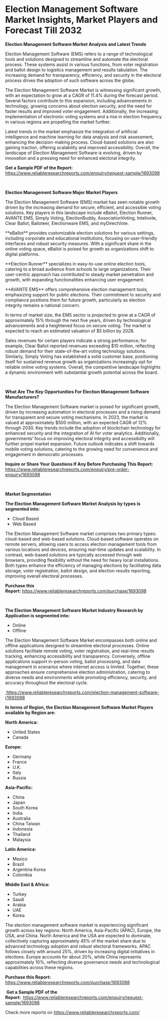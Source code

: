 <p><h1>Election Management Software Market Insights, Market Players and Forecast Till 2032</h1></p><p><strong>Election Management Software Market Analysis and Latest Trends</strong></p>
<p><p>Election Management Software (EMS) refers to a range of technological tools and solutions designed to streamline and automate the electoral process. These systems assist in various functions, from voter registration and ballot design to logistics management and results tabulation. The increasing demand for transparency, efficiency, and security in the electoral process drives the adoption of such software across the globe.</p><p>The Election Management Software Market is witnessing significant growth, with an expectation to grow at a CAGR of 11.4% during the forecast period. Several factors contribute to this expansion, including advancements in technology, growing concerns about election security, and the need for faster results and improved voter engagement. Additionally, the increasing implementation of electronic voting systems and a rise in election frequency in various regions are propelling the market further. </p><p>Latest trends in the market emphasize the integration of artificial intelligence and machine learning for data analysis and risk assessment, enhancing the decision-making process. Cloud-based solutions are also gaining traction, offering scalability and improved accessibility. Overall, the landscape of Election Management Software is evolving, driven by innovation and a pressing need for enhanced electoral integrity.</p></p>
<p><strong>Get a Sample PDF of the Report:&nbsp;</strong> <a href="https://www.reliableresearchreports.com/enquiry/request-sample/1693098?utm_campaign=2009&utm_medium=2&utm_source=Github&utm_content=ia&utm_term=08012025&utm_id=election-management-software">https://www.reliableresearchreports.com/enquiry/request-sample/1693098</a></p>
<p>&nbsp;</p>
<p><strong>Election Management Software Major Market Players</strong></p>
<p><p>The Election Management Software (EMS) market has seen notable growth driven by the increasing demand for secure, efficient, and accessible voting solutions. Key players in this landscape include eBallot, Election Runner, AVANTE EMS, Simply Voting, ElectionBuddy, AssociationVoting, Intelivote, Clear Ballot, Balloteer, Electionware EMS, and myDirectVote.</p><p>**eBallot** provides customizable election solutions for various settings, including corporate and educational institutions, focusing on user-friendly interfaces and robust security measures. With a significant share in the online voting space, eBallot is poised for growth as organizations shift to digital platforms.</p><p>**Election Runner** specializes in easy-to-use online election tools, catering to a broad audience from schools to large organizations. Their user-centric approach has contributed to steady market penetration and growth, with expanding functionalities enhancing user engagement.</p><p>**AVANTE EMS** offers comprehensive election management tools, emphasizing support for public elections. Their commitment to security and compliance positions them for future growth, particularly as election integrity remains a national concern.</p><p>In terms of market size, the EMS sector is projected to grow at a CAGR of approximately 15% through the next five years, driven by technological advancements and a heightened focus on secure voting. The market is expected to reach an estimated valuation of $5 billion by 2028.</p><p>Sales revenues for certain players indicate a strong performance; for example, Clear Ballot reported revenues exceeding $10 million, reflecting robust demand for their state-of-the-art voting technology solutions. Similarly, Simply Voting has established a solid customer base, positioning itself for sustained revenue growth as organizations increasingly opt for reliable online voting systems. Overall, the competitive landscape highlights a dynamic environment with substantial growth potential across the board.</p></p>
<p>&nbsp;</p>
<p><strong>What Are The Key Opportunities For Election Management Software Manufacturers?</strong></p>
<p><p>The Election Management Software market is poised for significant growth, driven by increasing automation in electoral processes and a rising demand for transparent and secure voting mechanisms. In 2023, the market is valued at approximately $500 million, with an expected CAGR of 12% through 2030. Key trends include the adoption of blockchain technology for enhanced security and the integration of AI for voter analytics. Additionally, governments’ focus on improving electoral integrity and accessibility will further propel market expansion. Future outlook indicates a shift towards mobile voting solutions, catering to the growing need for convenience and engagement in democratic processes.</p></p>
<p><strong>Inquire or Share Your Questions If Any Before Purchasing This Report:</strong> <a href="https://www.reliableresearchreports.com/enquiry/pre-order-enquiry/1693098?utm_campaign=2009&utm_medium=2&utm_source=Github&utm_content=ia&utm_term=08012025&utm_id=election-management-software">https://www.reliableresearchreports.com/enquiry/pre-order-enquiry/1693098</a></p>
<p>&nbsp;</p>
<p><strong>Market Segmentation</strong></p>
<p><strong>The Election Management Software Market Analysis by types is segmented into:</strong></p>
<p><ul><li>Cloud Based</li><li>Web Based</li></ul></p>
<p><p>The Election Management Software market comprises two primary types: cloud-based and web-based solutions. Cloud-based software operates on remote servers, allowing users to access election management tools from various locations and devices, ensuring real-time updates and scalability. In contrast, web-based solutions are typically accessed through web browsers, providing flexibility without the need for heavy local installations. Both types enhance the efficiency of managing elections by facilitating data storage, voter registration, ballot design, and election results reporting, improving overall electoral processes.</p></p>
<p><strong>Purchase this Report:&nbsp;</strong><a href="https://www.reliableresearchreports.com/purchase/1693098?utm_campaign=2009&utm_medium=2&utm_source=Github&utm_content=ia&utm_term=08012025&utm_id=election-management-software">https://www.reliableresearchreports.com/purchase/1693098</a></p>
<p>&nbsp;</p>
<p><strong>The Election Management Software Market Industry Research by Application is segmented into:</strong></p>
<p><ul><li>Online</li><li>Offline</li></ul></p>
<p><p>The Election Management Software Market encompasses both online and offline applications designed to streamline electoral processes. Online solutions facilitate remote voting, voter registration, and real-time results tracking, enhancing accessibility and transparency. Conversely, offline applications support in-person voting, ballot processing, and data management in scenarios where internet access is limited. Together, these approaches ensure comprehensive election administration, catering to diverse needs and environments while promoting efficiency, security, and accuracy throughout the electoral cycle.</p></p>
<p><a href="https://www.reliableresearchreports.com/election-management-software-r1693098?utm_campaign=2009&utm_medium=2&utm_source=Github&utm_content=ia&utm_term=08012025&utm_id=election-management-software">&nbsp;https://www.reliableresearchreports.com/election-management-software-r1693098</a></p>
<p><strong>In terms of Region, the Election Management Software Market Players available by Region are:</strong></p>
<p>
    <p> <strong> North America: </strong>
        <ul>
            <li>United States</li>
            <li>Canada</li>
        </ul>
        </p> 
    <p> <strong> Europe: </strong>
        <ul>
            <li>Germany</li>
            <li>France</li>
            <li>U.K.</li>
            <li>Italy</li>
            <li>Russia</li>
        </ul>
        </p> 
    <p> <strong> Asia-Pacific: </strong>
        <ul>
            <li>China</li>
            <li>Japan</li>
            <li>South Korea</li>
            <li>India</li>
            <li>Australia</li>
            <li>China Taiwan</li>
            <li>Indonesia</li>
            <li>Thailand</li>
            <li>Malaysia</li>
        </ul>
        </p> 
    <p> <strong> Latin America: </strong>
        <ul>
            <li>Mexico</li>
            <li>Brazil</li>
            <li>Argentina Korea</li>
            <li>Colombia</li>
        </ul>
        </p> 
    <p> <strong> Middle East & Africa: </strong>
        <ul>
            <li>Turkey</li>
            <li>Saudi</li>
            <li>Arabia</li>
            <li>UAE</li>
            <li>Korea</li>
        </ul>
    </p>
    </p>
<p><p>The election management software market is experiencing significant growth across key regions: North America, Asia-Pacific (APAC), Europe, the USA, and China. North America and the USA are expected to dominate, collectively capturing approximately 45% of the market share due to advanced technology adoption and robust electoral frameworks. APAC follows closely with around 25%, driven by increasing digital initiatives in elections. Europe accounts for about 20%, while China represents approximately 10%, reflecting diverse governance needs and technological capabilities across these regions.</p></p>
<p><strong>Purchase this Report: </strong><a href="https://www.reliableresearchreports.com/purchase/1693098?utm_campaign=2009&utm_medium=2&utm_source=Github&utm_content=ia&utm_term=08012025&utm_id=election-management-software">https://www.reliableresearchreports.com/purchase/1693098</a></p>
<p>&nbsp;<strong>Get a Sample PDF of the Report:&nbsp;&nbsp;</strong><a href="https://www.reliableresearchreports.com/enquiry/request-sample/1693098?utm_campaign=2009&utm_medium=2&utm_source=Github&utm_content=ia&utm_term=08012025&utm_id=election-management-software">https://www.reliableresearchreports.com/enquiry/request-sample/1693098</a></p>
<p><strong></strong></p>
<p>Check more reports on <a href="https://www.reliableresearchreports.com/?utm_campaign=2009&utm_medium=2&utm_source=Github&utm_content=ia&utm_term=08012025&utm_id=election-management-software">https://www.reliableresearchreports.com/</a></p>